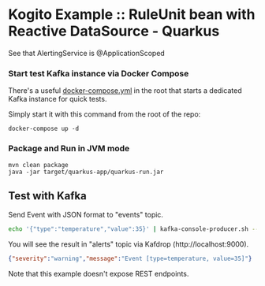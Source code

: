 # Kogito Example :: RuleUnit bean with Reactive DataSource - Quarkus

See that AlertingService is @ApplicationScoped

### Start test Kafka instance via Docker Compose

There's a useful [docker-compose.yml](docker-compose.yml) in the root that starts a dedicated Kafka instance for quick tests.

Simply start it with this command from the root of the repo:

```
docker-compose up -d
```

### Package and Run in JVM mode

```
mvn clean package
java -jar target/quarkus-app/quarkus-run.jar
```


## Test with Kafka

Send Event with JSON format to "events" topic.

```sh
echo '{"type":"temperature","value":35}' | kafka-console-producer.sh --broker-list localhost:9092 --topic events
```

You will see the result in "alerts" topic via Kafdrop (http://localhost:9000).

```json
{"severity":"warning","message":"Event [type=temperature, value=35]"}
```


Note that this example doesn't expose REST endpoints.